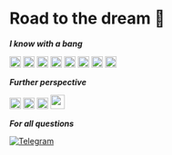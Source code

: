 
Road to the dream
 :flight_departure:
===============================================================================================================================

 ___I know with a bang___

<p align="left">
 <img src="https://media.giphy.com/media/ln7z2eWriiQAllfVcn/giphy.gif" height=20 width=20/>
<a href="https://www.typescriptlang.org/" target="_blank" rel="noreferrer"><img src="https://raw.githubusercontent.com/danielcranney/readme-generator/main/public/icons/skills/typescript-colored.svg" width="20" height="20" alt="TypeScript" /></a>
 <img src="https://media.giphy.com/media/RJzm826vu7WbJvBtxX/giphy.gif" height=20 width=20/>
 <a href="https://sass-lang.com/" target="_blank" rel="noreferrer"><img src="https://raw.githubusercontent.com/danielcranney/readme-generator/main/public/icons/skills/sass-colored.svg" width="20" height="20" alt="Sass" /></a>
   <img src="https://media.giphy.com/media/JLE3Q31O7Tly08kTbj/giphy.gif" height=20 width=20/>
  <img src="https://media.giphy.com/media/lRNinuXDDLgR7Oe8LY/giphy.gif" height=20 width=20/>
 <a href="https://vitejs.dev/" target="_blank" rel="noreferrer"><img src="https://raw.githubusercontent.com/danielcranney/readme-generator/main/public/icons/skills/vite-colored.svg" width="20" height="20" alt="Vite" /></a>
 <a href="https://www.figma.com/" target="_blank" rel="noreferrer"><img src="https://raw.githubusercontent.com/danielcranney/readme-generator/main/public/icons/skills/figma-colored.svg" width="20" height="20" alt="Figma" /></a>
 
 ___Further perspective___
 
 <p align="left">
 <img src="https://media.giphy.com/media/VgGthkhUvGgOit7Y9i/giphy.gif" height=20 width=20/>
<a href="https://nextjs.org/docs" target="_blank" rel="noreferrer"><img src="https://raw.githubusercontent.com/danielcranney/readme-generator/main/public/icons/skills/nextjs-colored.svg" width="20" height="20" alt="NextJs" /></a>
<a href="https://nuxtjs.org/" target="_blank" rel="noreferrer"><img src="https://raw.githubusercontent.com/danielcranney/readme-generator/main/public/icons/skills/nuxtjs-colored.svg" width="20" height="20" alt="Nuxtjs" /></a>
<img src="https://media.giphy.com/media/C8Tij3iox3coBSqVWE/giphy.gif" height=25 width=25/>



  

___For all questions___


[![Telegram](https://img.shields.io/badge/-Telegram-063a6b?style=for-the-badge&logo=telegram&logoColor=fff)](https://t.me/Yaris_Rus_IT)

  

